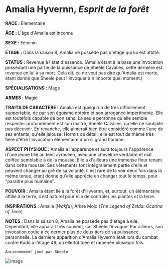 # Amalia Hyvernn, *Esprit de la forêt*

**RACE :** Élementaire

**ÂGE :** L'âge d'Amalia est inconnu

**SEXE :** Féminin

**ÉTAGE :** Dans la saison 8, Amalia ne possède pas d'étage qui lui est attitré.

**STATUS :** Revenue à l'état d'essence. (Amalia étant à la base une invocation possédant une partie de la puissance de Sheele Cavalies, cette dernière est revenue en lui à sa mort. Cela dit, ça ne veut pas dire qu'Amalia est morte, étant donné que Sheele peut l'invoquer à n'importe quel moment.)

**SPÉCIALISATIONS :** Mage

**ARMES :** Magie

**TRAITS DE CARACTÈRE :** Amalia est quelqu'un de très difficilement supportable, de par son égoïsme notoire et son arrogance impertinente. Elle est toutefois capable de bon sens. La seule personne qu'elle semble respecter profondément est son maitre, Sheele Cavalies, qu'elle ne souhaite pas décevoir. En revanche, elle aimerait bien être considéré comme l'une de ses enfants, qu'elle jalouse. Hormis ce détail, elle est tout de même très fière d'être l'invocation élémentaire d'un si grand homme.

**ASPECT PHYSIQUE :** Amalia a l'apparence et aura toujours l'apparence d'une jeune fille au teint avraséen, avec une chevelure verdâdre et mal coiffée semblable à de la mousse. Elle a d'ailleurs une immense fleur tenant dans cette mousse. Ses vêtements font intégralement partie d'elle et peuvent changer au gré de sa volonté. Il est rare de la voir deux fois dans la même tenue, étant donné qu'elle apprécie en changer tout le temps, pour "paraitre plus humaine".

**POUVOIR :** Amalia étant lié à la forêt d'Hyvernn, et, surtout, un élémentaire affilié à la terre, il est naturel pour elle de contrôler les plantes et la terre.

**INSPIRATIONS :** Amalia (*Wakfu*), Arbre Mojo (*The Legend of Zelda: Ocarina of Time*)

**NOTES :** Dans la saison 8, Amalia ne possède pas d'étage à elle. Cependant, elle apparait très souvent, car Sheele l'invoque. Par ailleurs, son invocation coute à ce dernier plus de deux tiers de sa puissance personnelle. La dernière apparition d'Amalia Hyvernn était lors du combat contre Kudo à l'étage 49, où elle fût tuée et ramenée plusieurs fois.

`Anciennement joué par Sheele`

![image](https://data.enyxia.fr/images/characters/amalia.png)
